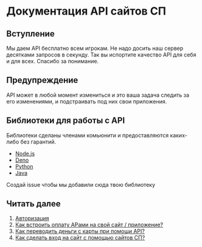 # Документация API сайтов СП

## Вступление

Мы даем API бесплатно всем игрокам. Не надо досить наш сервер десятками запросов в секунду. Так вы испортите качество API для себя и для всех. Спасибо за понимание.

## Предупреждение

API может в любой момент измениться и это ваша задача следить за его изменениями, и подстраивать под них свои приложения.

## Библиотеки для работы с API

Библиотеки сделаны членами комьюнити и предоставляются каких-либо без гарантий.
- [Node.js](https://www.npmjs.com/package/spworlds)
- [Deno](https://crux.land/AdZBL)
- [Python](https://pypi.org/project/pyspapi/)
- [Java](https://github.com/ValeraShimchuck/JSP)

Создай issue чтобы мы добавили сюда твою библиотеку

## Читать далее

1. [Авторизация](AUTHORIZATION.md)
2. [Как встроить оплату АРами на свой сайт / приложение?](PAYMENTS.md)
3. [Как переводить деньги с карты при помощи API?](TRANSACTIONS.md)
4. [Как сделать вход на сайт с помощью сайтов СП?](USERS.md)
